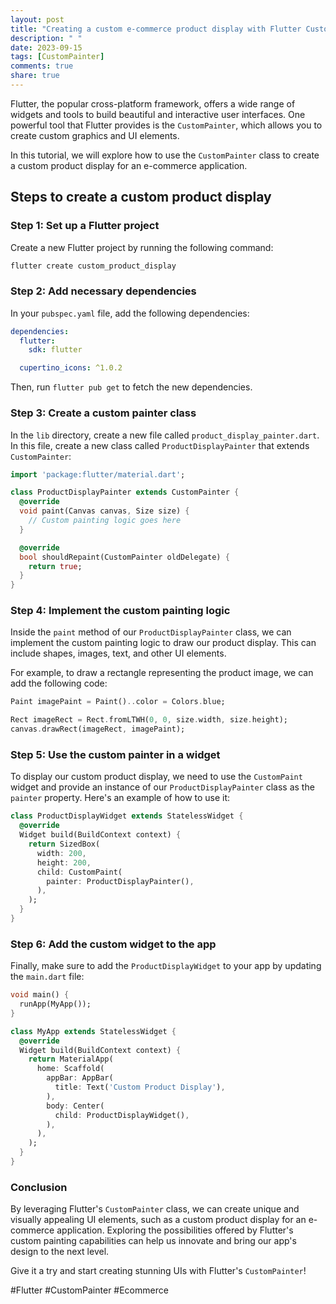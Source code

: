 ```yaml
---
layout: post
title: "Creating a custom e-commerce product display with Flutter Custom Painter"
description: " "
date: 2023-09-15
tags: [CustomPainter]
comments: true
share: true
---
```


Flutter, the popular cross-platform framework, offers a wide range of widgets and tools to build beautiful and interactive user interfaces. One powerful tool that Flutter provides is the `CustomPainter`, which allows you to create custom graphics and UI elements.

In this tutorial, we will explore how to use the `CustomPainter` class to create a custom product display for an e-commerce application. 

## Steps to create a custom product display

### Step 1: Set up a Flutter project

Create a new Flutter project by running the following command:

```bash
flutter create custom_product_display
```

### Step 2: Add necessary dependencies

In your `pubspec.yaml` file, add the following dependencies:

```yaml
dependencies:
  flutter:
    sdk: flutter

  cupertino_icons: ^1.0.2
```

Then, run `flutter pub get` to fetch the new dependencies.

### Step 3: Create a custom painter class

In the `lib` directory, create a new file called `product_display_painter.dart`. In this file, create a new class called `ProductDisplayPainter` that extends `CustomPainter`:

```dart
import 'package:flutter/material.dart';

class ProductDisplayPainter extends CustomPainter {
  @override
  void paint(Canvas canvas, Size size) {
    // Custom painting logic goes here
  }

  @override
  bool shouldRepaint(CustomPainter oldDelegate) {
    return true;
  }
}
```

### Step 4: Implement the custom painting logic

Inside the `paint` method of our `ProductDisplayPainter` class, we can implement the custom painting logic to draw our product display. This can include shapes, images, text, and other UI elements.

For example, to draw a rectangle representing the product image, we can add the following code:

```dart
Paint imagePaint = Paint()..color = Colors.blue;

Rect imageRect = Rect.fromLTWH(0, 0, size.width, size.height);
canvas.drawRect(imageRect, imagePaint);
```

### Step 5: Use the custom painter in a widget

To display our custom product display, we need to use the `CustomPaint` widget and provide an instance of our `ProductDisplayPainter` class as the `painter` property. Here's an example of how to use it:

```dart
class ProductDisplayWidget extends StatelessWidget {
  @override
  Widget build(BuildContext context) {
    return SizedBox(
      width: 200,
      height: 200,
      child: CustomPaint(
        painter: ProductDisplayPainter(),
      ),
    );
  }
}
```

### Step 6: Add the custom widget to the app

Finally, make sure to add the `ProductDisplayWidget` to your app by updating the `main.dart` file:

```dart
void main() {
  runApp(MyApp());
}

class MyApp extends StatelessWidget {
  @override
  Widget build(BuildContext context) {
    return MaterialApp(
      home: Scaffold(
        appBar: AppBar(
          title: Text('Custom Product Display'),
        ),
        body: Center(
          child: ProductDisplayWidget(),
        ),
      ),
    );
  }
}
```

### Conclusion

By leveraging Flutter's `CustomPainter` class, we can create unique and visually appealing UI elements, such as a custom product display for an e-commerce application. Exploring the possibilities offered by Flutter's custom painting capabilities can help us innovate and bring our app's design to the next level.

Give it a try and start creating stunning UIs with Flutter's `CustomPainter`!

#Flutter #CustomPainter #Ecommerce